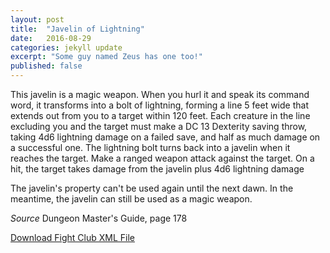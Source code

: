 ```yaml
---
layout: post
title:  "Javelin of Lightning"
date:   2016-08-29
categories: jekyll update
excerpt: "Some guy named Zeus has one too!"
published: false
---
```


This javelin is a magic weapon. When you hurl it and speak its command word, it transforms into a bolt of lightning, forming a line 5 feet wide that extends out from you to a target within 120 feet. Each creature in the line excluding you and the target must make a DC 13 Dexterity saving throw, taking 4d6 lightning damage on a failed save, and half as much damage on a successful one. The lightning bolt turns back into a javelin when it reaches the target. Make a ranged weapon attack against the target. On a hit, the target takes damage from the javelin plus 4d6 lightning damage

The javelin's property can't be used again until the next dawn. In the meantime, the javelin can still be used as a magic weapon.

_Source_ Dungeon Master's Guide, page 178

<a href="{{site.url}}/for-the-players/items/javelin-of-lightning.xml">Download Fight Club XML File</a>

